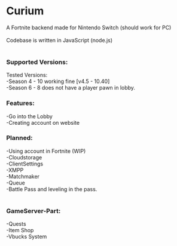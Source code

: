 # Curium

A Fortnite backend made for Nintendo Switch (should work for PC)
<br>
<br>
Codebase is written in JavaScript (node.js)
<br>
<br>

### Supported Versions:

Tested Versions:
<br>
-Season 4 - 10 working fine [v4.5 - 10.40]
<br>
-Season 6 - 8 does not have a player pawn in lobby.

### Features:

-Go into the Lobby
<br>
-Creating account on website
<br>

### Planned:
-Using account in Fortnite (WIP)
<br>
-Cloudstorage
<br>
-ClientSettings
<br>
-XMPP
<br>
-Matchmaker
<br>
-Queue
<br>
-Battle Pass and leveling in the pass.
<br><br>

### GameServer-Part:

-Quests
<br>
-Item Shop
<br>
-Vbucks System
<br>
